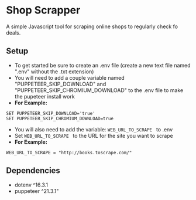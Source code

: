 
# Shop Scrapper

A simple Javascript tool for scraping online shops to regularly check fo deals.



## Setup
- To get started be sure to create an .env file (create a new text file named ".env" without the .txt extension)
- You will need to add a couple variable named "PUPPETEER_SKIP_DOWNLOAD" and "PUPPETEER_SKIP_CHROMIUM_DOWNLOAD" to the .env file to make the pupeteer install work
- **For Example:**
```
SET PUPPETEER_SKIP_DOWNLOAD='true'
SET PUPPETEER_SKIP_CHROMIUM_DOWNLOAD=true
```
- You will also need to add the variable: `WEB_URL_TO_SCRAPE ` to .env
- Set `WEB_URL_TO_SCRAPE ` to the URL for the site you want to scrape
- **For Example:**
```
WEB_URL_TO_SCRAPE = "http://books.toscrape.com/"
```

## Dependencies

- dotenv ^16.3.1
- puppeteer ^21.3.1"


